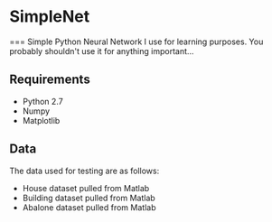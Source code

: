 # SimpleNet
===
Simple Python Neural Network I use for learning purposes. You probably shouldn't use it for anything important...

## Requirements
* Python 2.7
* Numpy
* Matplotlib

## Data
The data used for testing are as follows:

- House dataset pulled from Matlab
- Building dataset pulled from Matlab
- Abalone dataset pulled from Matlab
